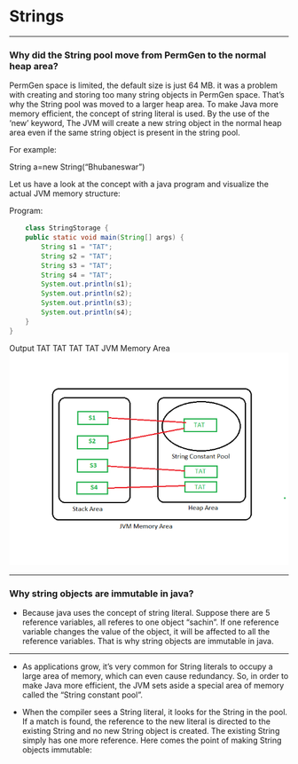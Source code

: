 # Strings
---

### Why did the String pool move from PermGen to the normal heap area? 
PermGen space is limited, the default size is just 64 MB. it was a problem with creating and storing too many string objects in PermGen space. That’s why the String pool was
moved to a larger heap area. To make Java more memory efficient, the concept of string literal is used. By the use of
the ‘new’ keyword, The JVM will create a new string object in the normal heap area even if the same string object is
present in the string pool.

For example:

String a=new String(“Bhubaneswar”)

Let us have a look at the concept with a java program and visualize the actual JVM memory structure:

Program:

```java
    class StringStorage {
    public static void main(String[] args) {
        String s1 = "TAT";
        String s2 = "TAT";
        String s3 = "TAT";
        String s4 = "TAT";
        System.out.println(s1);
        System.out.println(s2);
        System.out.println(s3);
        System.out.println(s4);
    }
}
```

Output TAT TAT TAT TAT 
JVM Memory Area
![img.png](img.png)

---
### Why string objects are immutable in java?

- Because java uses the concept of string literal. Suppose there are 5 reference variables, all referes to one object “sachin”. If one reference variable changes the value of the object, it will be affected to all the reference variables. That is why string objects are immutable in java.
---
- As applications grow, it’s very common for String literals to occupy a large area of memory, which can even cause redundancy. So, in order to make Java more efficient, the JVM sets aside a special area of memory called the “String constant pool”.

- When the compiler sees a String literal, it looks for the String in the pool. If a match is found, the reference to the new literal is directed to the existing String and no new String object is created. The existing String simply has one more reference. Here comes the point of making String objects immutable:

